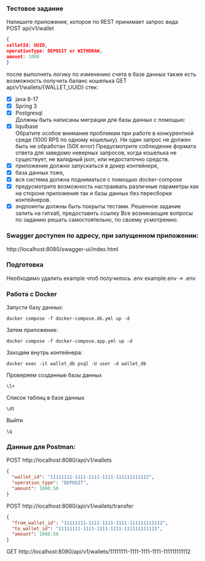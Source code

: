 ### Тестовое задание
Напишите приложение, которое по REST принимает запрос вида  
POST api/v1/wallet
```json
{
valletId: UUID,
operationType: DEPOSIT or WITHDRAW,
amount: 1000
}
```
после выполнять логику по изменению счета в базе данных
также есть возможность получить баланс кошелька
GET api/v1/wallets/{WALLET_UUID}
стек:
- [x] java 8-17
- [x] Spring 3
- [x] Postgresql  
Должны быть написаны миграции для базы данных с помощью:
- [x] liquibase  
Обратите особое внимание проблемам при работе в конкурентной среде (1000 RPS по
одному кошельку). Ни один запрос не должен быть не обработан (50Х error)
Предусмотрите соблюдение формата ответа для заведомо неверных запросов, когда
кошелька не существует, не валидный json, или недостаточно средств.
- [x] приложение должно запускаться в докер контейнере, 
- [x] база данных тоже, 
- [x] вся система должна подниматься с помощью docker-compose  
- [x] предусмотрите возможность настраивать различные параметры как на стороне
приложения так и базы данных без пересборки контейнеров.
- [x] эндпоинты должны быть покрыты тестами.
Решенное задание залить на гитхаб, предоставить ссылку
Все возникающие вопросы по заданию решать самостоятельно, по своему
усмотрению.

### Swagger доступен по адресу, при запущенном приложении:
http://localhost:8080/swagger-ui/index.html

### Подготовка
Необходимо удалить example чтоб получилось .env
example.env  -> .env

### Работа с Docker
Запусти базу данных:
```shell
docker compose -f docker-compose.db.yml up -d
```
Затем приложение:
```shell
docker compose -f docker-compose.app.yml up -d
```
Заходим внутрь контейнера:
```shell
docker exec -it wallet_db psql -U user -d wallet_db
```
Проверяем созданные базы данных
```postgres-sql
\l+
```
Список таблиц в базе данных
```postgres-sql
\dt
```

Выйти
```postgres-sql
\q
```


### Данные для Postman:
POST http://localhost:8080/api/v1/wallets
```json
{
  "wallet_id": "11111111-1111-1111-1111-111111111112",
  "operation_type": "DEPOSIT",
  "amount": 1000.50
}
```
POST http://localhost:8080/api/v1/wallets/transfer
```json
{
  "from_wallet_id": "11111111-1111-1111-1111-111111111112",
  "to_wallet_id": "11111111-1111-1111-1111-111111111113",
  "amount": 1000.50
}
```
GET http://localhost:8080/api/v1/wallets/11111111-1111-1111-1111-111111111112